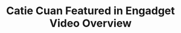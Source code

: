 ---
title : "Catie Cuan Featured in Engadget Video Overview"
link  : /link/somewhere
feature-position : 2
---